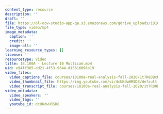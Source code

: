 ```yaml
---
content_type: resource
description: ''
draft: ''
file: https://ol-ocw-studio-app-qa.s3.amazonaws.com/gdrive_uploads/18100a-real-analysis-fall-2020/1t7R8OBcMHWx3rFE0emZpMvKtdYhEub-y/18100a-lecture-16-multicam.mp4
file_type: video/mp4
image_metadata:
  caption: ''
  credit: ''
  image-alt: ''
learning_resource_types: []
license: ''
resourcetype: Video
title: 18.100A - Lecture 16 Multicam.mp4
uid: e94ff385-dd21-4f53-9644-d15616098b19
video_files:
  video_captions_file: courses/18100a-real-analysis-fall-2020/1t7R8OBcMHWx3rFE0emZpMvKtdYhEub-y_transcript_webvtt
  video_thumbnail_file: https://img.youtube.com/vi/dcUKdwHRSD8/default.jpg
  video_transcript_file: courses/18100a-real-analysis-fall-2020/1t7R8OBcMHWx3rFE0emZpMvKtdYhEub-y_transcript.pdf
video_metadata:
  video_speakers: ''
  video_tags: ''
  youtube_id: dcUKdwHRSD8
---
```

